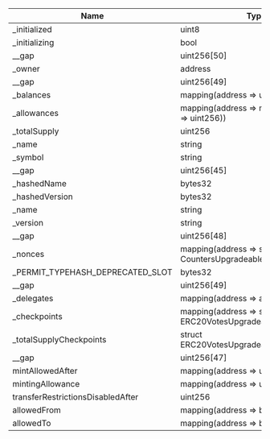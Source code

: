| Name                              | Type                                                          | Slot | Offset | Bytes | Contract                                         |
|-----------------------------------|---------------------------------------------------------------|------|--------|-------|--------------------------------------------------|
| _initialized                      | uint8                                                         | 0    | 0      | 1     | src/test/harnesses/EigenHarness.sol:EigenHarness |
| _initializing                     | bool                                                          | 0    | 1      | 1     | src/test/harnesses/EigenHarness.sol:EigenHarness |
| __gap                             | uint256[50]                                                   | 1    | 0      | 1600  | src/test/harnesses/EigenHarness.sol:EigenHarness |
| _owner                            | address                                                       | 51   | 0      | 20    | src/test/harnesses/EigenHarness.sol:EigenHarness |
| __gap                             | uint256[49]                                                   | 52   | 0      | 1568  | src/test/harnesses/EigenHarness.sol:EigenHarness |
| _balances                         | mapping(address => uint256)                                   | 101  | 0      | 32    | src/test/harnesses/EigenHarness.sol:EigenHarness |
| _allowances                       | mapping(address => mapping(address => uint256))               | 102  | 0      | 32    | src/test/harnesses/EigenHarness.sol:EigenHarness |
| _totalSupply                      | uint256                                                       | 103  | 0      | 32    | src/test/harnesses/EigenHarness.sol:EigenHarness |
| _name                             | string                                                        | 104  | 0      | 32    | src/test/harnesses/EigenHarness.sol:EigenHarness |
| _symbol                           | string                                                        | 105  | 0      | 32    | src/test/harnesses/EigenHarness.sol:EigenHarness |
| __gap                             | uint256[45]                                                   | 106  | 0      | 1440  | src/test/harnesses/EigenHarness.sol:EigenHarness |
| _hashedName                       | bytes32                                                       | 151  | 0      | 32    | src/test/harnesses/EigenHarness.sol:EigenHarness |
| _hashedVersion                    | bytes32                                                       | 152  | 0      | 32    | src/test/harnesses/EigenHarness.sol:EigenHarness |
| _name                             | string                                                        | 153  | 0      | 32    | src/test/harnesses/EigenHarness.sol:EigenHarness |
| _version                          | string                                                        | 154  | 0      | 32    | src/test/harnesses/EigenHarness.sol:EigenHarness |
| __gap                             | uint256[48]                                                   | 155  | 0      | 1536  | src/test/harnesses/EigenHarness.sol:EigenHarness |
| _nonces                           | mapping(address => struct CountersUpgradeable.Counter)        | 203  | 0      | 32    | src/test/harnesses/EigenHarness.sol:EigenHarness |
| _PERMIT_TYPEHASH_DEPRECATED_SLOT  | bytes32                                                       | 204  | 0      | 32    | src/test/harnesses/EigenHarness.sol:EigenHarness |
| __gap                             | uint256[49]                                                   | 205  | 0      | 1568  | src/test/harnesses/EigenHarness.sol:EigenHarness |
| _delegates                        | mapping(address => address)                                   | 254  | 0      | 32    | src/test/harnesses/EigenHarness.sol:EigenHarness |
| _checkpoints                      | mapping(address => struct ERC20VotesUpgradeable.Checkpoint[]) | 255  | 0      | 32    | src/test/harnesses/EigenHarness.sol:EigenHarness |
| _totalSupplyCheckpoints           | struct ERC20VotesUpgradeable.Checkpoint[]                     | 256  | 0      | 32    | src/test/harnesses/EigenHarness.sol:EigenHarness |
| __gap                             | uint256[47]                                                   | 257  | 0      | 1504  | src/test/harnesses/EigenHarness.sol:EigenHarness |
| mintAllowedAfter                  | mapping(address => uint256)                                   | 304  | 0      | 32    | src/test/harnesses/EigenHarness.sol:EigenHarness |
| mintingAllowance                  | mapping(address => uint256)                                   | 305  | 0      | 32    | src/test/harnesses/EigenHarness.sol:EigenHarness |
| transferRestrictionsDisabledAfter | uint256                                                       | 306  | 0      | 32    | src/test/harnesses/EigenHarness.sol:EigenHarness |
| allowedFrom                       | mapping(address => bool)                                      | 307  | 0      | 32    | src/test/harnesses/EigenHarness.sol:EigenHarness |
| allowedTo                         | mapping(address => bool)                                      | 308  | 0      | 32    | src/test/harnesses/EigenHarness.sol:EigenHarness |
